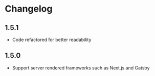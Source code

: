# Changelog

## 1.5.1

* Code refactored for better readability

## 1.5.0

* Support server rendered frameworks such as Next.js and Gatsby
